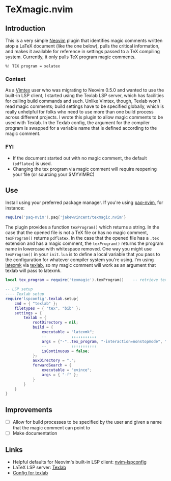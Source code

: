 # TeXmagic.nvim

## Introduction

This is a very simple [Neovim](https://neovim.io) plugin that identifies magic comments written atop a LaTeX document (like the one below), pulls the critical information, and makes it available for reference in settings passed to a TeX compiling system. Currently, it only pulls TeX program magic comments.

```
%! TEX program = xelatex
```

### Context
As a [Vimtex](https://github.com/lervag/vimtex) user who was migrating to Neovim 0.5.0 and wanted to use the built-in LSP client, I started using the Texlab LSP server, which has facilities for calling build commands and such. Unlike Vimtex, though, Texlab won't read magic comments; build settings have to be specified globally, which is really unhelpful for folks who need to use more than one build process across different projects. I wrote this plugin to allow magic comments to be used with Texlab. In the Texlab config, the argument for the compiler program is swapped for a variable name that is defined according to the magic comment.

### FYI
* If the document started out with no magic comment, the default (`pdflatex`) is used.
* Changing the tex program via magic comment will require reopening your file (or sourcing your $MYVIMRC)

## Use
Install using your preferred package manager. If you're using [paq-nvim](https://github.com/savq/paq-nvim), for instance:

```lua
require('paq-nvim').paq{'jakewvincent/texmagic.nvim'}
```

The plugin provides a function `texProgram()` which returns a string. In the case that the opened file is not a TeX file or has no magic comment, `texProgram()` returns `pdflatex`. In the case that the opened file has a `.tex` extension and has a magic comment, the `texProgram()` returns the program name in lowercase with whitespace removed. One way you might use `texProgram()` in your `init.lua` is to define a local variable that you pass to the configuration for whatever compiler system you're using. I'm using [latexmk](https://mg.readthedocs.io/latexmk.html) via [texlab](https://github.com/neovim/nvim-lspconfig/blob/master/CONFIG.md#texlab), so my magic comment will work as an argument that texlab will pass to latexmk.

```lua
local tex_program = require('texmagic').texProgram()    -- retrieve tex program name

-- LSP setup
---- Texlab setup
require'lspconfig'.texlab.setup{
    cmd = { "texlab" };
    filetypes = { "tex", "bib" };
    settings = {
        texlab = {
            rootDirectory = nil;
            build = {
                executable = "latexmk";
                --           ↓↓↓↓↓↓↓↓↓↓↓
                args = {"-"..tex_program, "-interaction=nonstopmode", "-synctex=1", "-outdir=.", "-auxdir=.", "-pv", "%f"};
                --           ↑↑↑↑↑↑↑↑↑↑↑
                isContinuous = false;
            };
            auxDirectory = ".";
            forwardSearch = {
                executable = "evince";
                args = { "-f" };
            }
        }
    }
}
```
## Improvements
- [ ] Allow for build processes to be specified by the user and given a name that the magic comment can point to
- [ ] Make documentation

## Links
* Helpful defaults for Neovim's built-in LSP client: [nvim-lspconfig](https://github.com/neovim/nvim-lspconfig)
* LaTeX LSP server: [Texlab](https://github.com/latex-lsp/texlab)
* [Config for texlab](https://github.com/neovim/nvim-lspconfig/blob/)
